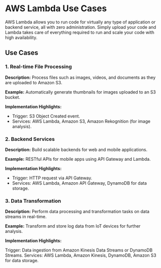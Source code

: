 # AWS Lambda Use Cases

AWS Lambda allows you to run code for virtually any type of application or backend service, all with zero administration. Simply upload your code and Lambda takes care of everything required to run and scale your code with high availability.

## Use Cases

### 1. Real-time File Processing

**Description:** Process files such as images, videos, and documents as they are uploaded to Amazon S3.

**Example:** Automatically generate thumbnails for images uploaded to an S3 bucket.

**Implementation Highlights:**
- Trigger: S3 Object Created event.
- Services: AWS Lambda, Amazon S3, Amazon Rekognition (for image analysis).

### 2. Backend Services

**Description:** Build scalable backends for web and mobile applications.

**Example:** RESTful APIs for mobile apps using API Gateway and Lambda.

**Implementation Highlights:**
- Trigger: HTTP request via API Gateway.
- Services: AWS Lambda, Amazon API Gateway, DynamoDB for data storage.

### 3. Data Transformation

**Description:** Perform data processing and transformation tasks on data streams in real-time.

**Example:** Transform and store log data from IoT devices for further analysis.

**Implementation Highlights:**

Trigger: Data ingestion from Amazon Kinesis Data Streams or DynamoDB Streams.
Services: AWS Lambda, Amazon Kinesis, DynamoDB, Amazon S3 for data storage.